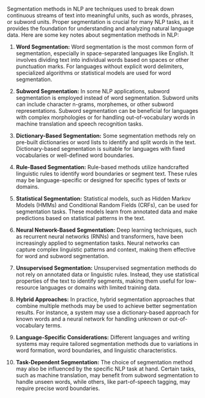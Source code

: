 Segmentation methods in NLP are techniques used to break down continuous streams of text into meaningful units, such as words, phrases, or subword units. Proper segmentation is crucial for many NLP tasks, as it provides the foundation for understanding and analyzing natural language data. Here are some key notes about segmentation methods in NLP:

1. **Word Segmentation:** Word segmentation is the most common form of segmentation, especially in space-separated languages like English. It involves dividing text into individual words based on spaces or other punctuation marks. For languages without explicit word delimiters, specialized algorithms or statistical models are used for word segmentation.
    
2. **Subword Segmentation:** In some NLP applications, subword segmentation is employed instead of word segmentation. Subword units can include character n-grams, morphemes, or other subword representations. Subword segmentation can be beneficial for languages with complex morphologies or for handling out-of-vocabulary words in machine translation and speech recognition tasks.
    
3. **Dictionary-Based Segmentation:** Some segmentation methods rely on pre-built dictionaries or word lists to identify and split words in the text. Dictionary-based segmentation is suitable for languages with fixed vocabularies or well-defined word boundaries.
    
4. **Rule-Based Segmentation:** Rule-based methods utilize handcrafted linguistic rules to identify word boundaries or segment text. These rules may be language-specific or designed for specific types of texts or domains.
    
5. **Statistical Segmentation:** Statistical models, such as Hidden Markov Models (HMMs) and Conditional Random Fields (CRFs), can be used for segmentation tasks. These models learn from annotated data and make predictions based on statistical patterns in the text.
    
6. **Neural Network-Based Segmentation:** Deep learning techniques, such as recurrent neural networks (RNNs) and transformers, have been increasingly applied to segmentation tasks. Neural networks can capture complex linguistic patterns and context, making them effective for word and subword segmentation.
    
7. **Unsupervised Segmentation:** Unsupervised segmentation methods do not rely on annotated data or linguistic rules. Instead, they use statistical properties of the text to identify segments, making them useful for low-resource languages or domains with limited training data.
    
8. **Hybrid Approaches:** In practice, hybrid segmentation approaches that combine multiple methods may be used to achieve better segmentation results. For instance, a system may use a dictionary-based approach for known words and a neural network for handling unknown or out-of-vocabulary terms.
    
9. **Language-Specific Considerations:** Different languages and writing systems may require tailored segmentation methods due to variations in word formation, word boundaries, and linguistic characteristics.
    
10. **Task-Dependent Segmentation:** The choice of segmentation method may also be influenced by the specific NLP task at hand. Certain tasks, such as machine translation, may benefit from subword segmentation to handle unseen words, while others, like part-of-speech tagging, may require precise word boundaries.